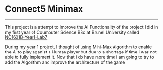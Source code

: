 # Connect5 Minimax

---

This project is a attempt to improve the AI Functionality of the project I did in my first year of Coumputer Science BSc at Brunel University called [NC1601B-Year1-Lab7](https://github.com/AliAsgharWork/Connect5-NC1601B-Year1-Lab7)

During my year 1 project, I thought of using Mini-Max Algorithm to enable the AI to play aganist a Human player but due to a shortage if time i was not able to fully implement it. Now that i do have more time i am going to try to add the Algorithm and improve the architecture of the game
